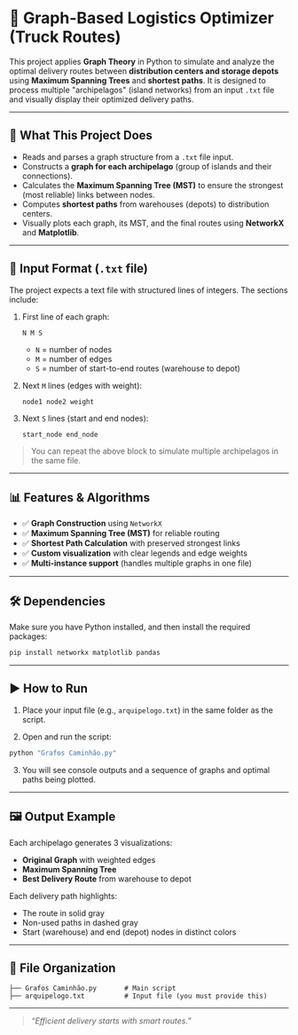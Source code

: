 # 🚚 Graph-Based Logistics Optimizer (Truck Routes)

This project applies **Graph Theory** in Python to simulate and analyze the optimal delivery routes between **distribution centers and storage depots** using **Maximum Spanning Trees** and **shortest paths**. It is designed to process multiple "archipelagos" (island networks) from an input `.txt` file and visually display their optimized delivery paths.

---

## 📌 What This Project Does

- Reads and parses a graph structure from a `.txt` file input.
- Constructs a **graph for each archipelago** (group of islands and their connections).
- Calculates the **Maximum Spanning Tree (MST)** to ensure the strongest (most reliable) links between nodes.
- Computes **shortest paths** from warehouses (depots) to distribution centers.
- Visually plots each graph, its MST, and the final routes using **NetworkX** and **Matplotlib**.

---

## 🧾 Input Format (`.txt` file)

The project expects a text file with structured lines of integers. The sections include:

1. First line of each graph:
   ```
   N M S
   ```
   - `N` = number of nodes  
   - `M` = number of edges  
   - `S` = number of start-to-end routes (warehouse to depot)

2. Next `M` lines (edges with weight):
   ```
   node1 node2 weight
   ```

3. Next `S` lines (start and end nodes):
   ```
   start_node end_node
   ```

> You can repeat the above block to simulate multiple archipelagos in the same file.

---

## 📊 Features & Algorithms

- ✅ **Graph Construction** using `NetworkX`
- ✅ **Maximum Spanning Tree (MST)** for reliable routing
- ✅ **Shortest Path Calculation** with preserved strongest links
- ✅ **Custom visualization** with clear legends and edge weights
- ✅ **Multi-instance support** (handles multiple graphs in one file)

---

## 🛠️ Dependencies

Make sure you have Python installed, and then install the required packages:

```bash
pip install networkx matplotlib pandas
```

---

## ▶️ How to Run

1. Place your input file (e.g., `arquipelogo.txt`) in the same folder as the script.

2. Open and run the script:

```bash
python "Grafos Caminhão.py"
```

3. You will see console outputs and a sequence of graphs and optimal paths being plotted.

---

## 🖼️ Output Example

Each archipelago generates 3 visualizations:

- **Original Graph** with weighted edges
- **Maximum Spanning Tree**
- **Best Delivery Route** from warehouse to depot

Each delivery path highlights:
- The route in solid gray
- Non-used paths in dashed gray
- Start (warehouse) and end (depot) nodes in distinct colors

---

## 📁 File Organization

```
├── Grafos Caminhão.py       # Main script
├── arquipelogo.txt          # Input file (you must provide this)
```

---

> *“Efficient delivery starts with smart routes.”*

